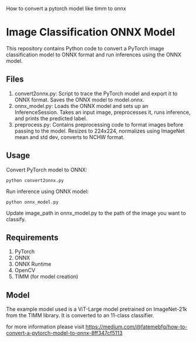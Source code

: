 How to convert a pytorch model like timm to onnx

# Image Classification ONNX Model
This repository contains Python code to convert a PyTorch image classification model to ONNX format and run inferences using the ONNX model.

## Files
1. convert2onnx.py: Script to trace the PyTorch model and export it to ONNX format. Saves the ONNX model to model.onnx.
2. onnx_model.py:  Loads the ONNX model and sets up an InferenceSession. Takes an input image, preprocesses it, runs inference, and prints the predicted label.
3. preprocess.py: Contains preprocessing code to format images before passing to the model. Resizes to 224x224, normalizes using ImageNet mean and std dev, converts to NCHW format.

## Usage
Convert PyTorch model to ONNX:
````
python convert2onnx.py
````

Run inference using ONNX model:
````
python onnx_model.py
````
Update image_path in onnx_model.py to the path of the image you want to classify.

## Requirements
1. PyTorch 
2. ONNX 
3. ONNX Runtime 
4. OpenCV 
5. TIMM (for model creation)

## Model
The example model used is a ViT-Large model pretrained on ImageNet-21k from the TIMM library. It is converted to an 11-class classifier.

for more information please visit https://medium.com/@fatemebfg/how-to-convert-a-pytorch-model-to-onnx-8ff347cf5113